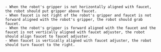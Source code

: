  
    - When the robot's gripper is not horizontally aligned with faucet, the robot should put gripper above faucet.
    - When faucet is not right of the robot's gripper and faucet is not forward aligned with the robot's gripper, the robot should grab faucet.
    - When the robot's gripper is forward aligned with the faucet and the faucet is not vertically aligned with faucet adjuster, the robot should align faucet to faucet adjuster.
    - When faucet is vertically aligned with faucet adjuster, the robot should turn faucet to the right.